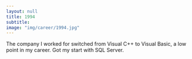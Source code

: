 ```yaml
---
layout: null
title: 1994
subtitle:
image: "img/career/1994.jpg"
---
```

The company I worked for switched from Visual C++ to Visual Basic, a low point in my career. Got my start with SQL Server.
